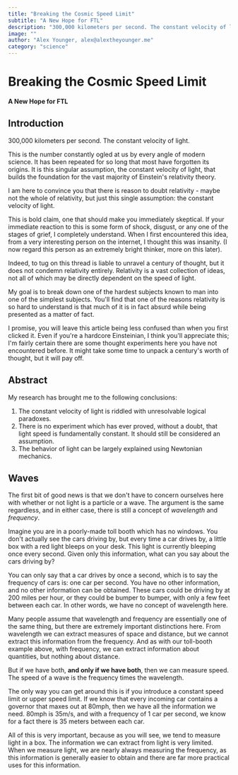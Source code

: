 ```yaml
---
title: "Breaking the Cosmic Speed Limit"
subtitle: "A New Hope for FTL"
description: "300,000 kilometers per second. The constant velocity of light. This is the number constantly ogled at us by every angle of modern science. It has been repeated for so long that most have forgotten its origins or even how to defend it."
image: ""
author: "Alex Younger, alex@alextheyounger.me"
category: "science"
---
```


# Breaking the Cosmic Speed Limit
**A New Hope for FTL**

## Introduction
300,000 kilometers per second. The constant velocity of light.

This is the number constantly ogled at us by every angle of modern science. It has been repeated for so long that most have forgotten its origins. It is this singular assumption, the constant velocity of light, that builds the foundation for the vast majority of Einstein's relativity theory.

I am here to convince you that there is reason to doubt relativity - maybe not the whole of relativity, but just this single assumption: the constant velocity of light. 

This is bold claim, one that should make you immediately skeptical. If your immediate reaction to this is some form of shock, disgust, or any one of the stages of grief, I completely understand. When I first encountered this idea, from a very interesting person on the internet, I thought this was insanity. (I now regard this person as an extremely bright thinker, more on this later).

Indeed, to tug on this thread is liable to unravel a century of thought, but it does not condemn relativity entirely. Relativity is a vast collection of ideas, not all of which may be directly dependent on the speed of light. 

My goal is to break down one of the hardest subjects known to man into one of the simplest subjects. You'll find that one of the reasons relativity is so hard to understand is that much of it is in fact absurd while being presented as a matter of fact. 

I promise, you will leave this article being less confused than when you first clicked it. Even if you're a hardcore Einsteinian, I think you'll appreciate this; I'm fairly certain there are some thought experiments here you have not encountered before. It might take some time to unpack a century's worth of thought, but it will pay off.   

## Abstract
My research has brought me to the following conclusions:

1.  The constant velocity of light is riddled with unresolvable logical paradoxes.
2.  There is no experiment which has ever proved, without a doubt, that light speed is fundamentally constant. It should still be considered an assumption.
3.  The behavior of light can be largely explained using Newtonian mechanics.


## Waves
The first bit of good news is that we don't have to concern ourselves here with whether or not light is a particle or a wave. The argument is the same regardless, and in either case, there is still a concept of *wavelength* and *frequency*. 

Imagine you are in a poorly-made toll booth which has no windows. You don't actually see the cars driving by, but every time a car drives by, a little box with a red light bleeps on your desk. This light is currently bleeping once every second. Given only this information, what can you say about the cars driving by? 

You can only say that a car drives by once a second, which is to say the frequency of cars is: one car per second. You have no other information, and no other information can be obtained. These cars could be driving by at 200 miles per hour, or they could be bumper to bumper, with only a few feet between each car. In other words, we have no concept of wavelength here. 

Many people assume that wavelength and frequency are essentially one of the same thing, but there are extremely important distinctions here. From wavelength we can extract measures of space and distance, but we cannot extract this information from the frequency. And as with our toll-booth example above, with frequency, we can extract information about quantities, but nothing about distance. 

But if we have both, **and only if we have both**, then we can measure speed. The speed of a wave is the frequency times the wavelength. 

The only way you can get around this is if you introduce a constant speed limit or upper speed limit. If we know that every incoming car contains a governor that maxes out at 80mph, then we have all the information we need. 80mph is 35m/s, and with a frequency of 1 car per second, we know for a fact there is 35 meters between each car. 

All of this is very important, because as you will see, we tend to measure light in a box. The information we can extract from light is very limited. When we measure light, we are nearly always measuring the frequency, as this information is generally easier to obtain and there are far more practical uses for this information. 


